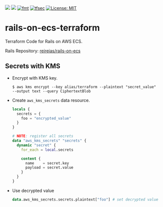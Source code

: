 ![](https://img.shields.io/static/v1?label=terraform&message=0.14.9&color=blue) ![](https://img.shields.io/static/v1?label=aws-provider&message=3.33.0&color=blue) [![fmt](https://github.com/reireias/rails-on-ecs-terraform/workflows/fmt/badge.svg)](https://github.com/reireias/rails-on-ecs-terraform/actions) [![tfsec](https://github.com/reireias/rails-on-ecs-terraform/workflows/tfsec/badge.svg)](https://github.com/reireias/rails-on-ecs-terraform/actions) [![License: MIT](https://img.shields.io/badge/License-MIT-yellow.svg)](https://opensource.org/licenses/MIT)

# rails-on-ecs-terraform
Terraform Code for Rails on AWS ECS.

Rails Repository: [reireias/rails-on-ecs](https://github.com/reireias/rails-on-ecs)

## Secrets with KMS
- Encrypt with KMS key.
  ```console
  $ aws kms encrypt --key alias/terraform --plaintext "secret_value" --output text --query CiphertextBlob
  ```

- Create `aws_kms_secrets` data resource.
  ```terraform
  locals {
    secrets = {
      foo = "encrypted_value"
    }
  }

  # NOTE: register all secrets
  data "aws_kms_secrets" "secrets" {
    dynamic "secret" {
      for_each = local.secrets

      content {
        name    = secret.key
        payload = secret.value
      }
    }
  }
  ```

- Use decrypted value
  ```terraform
  data.aws_kms_secrets.secrets.plaintext["foo"] # set decrypted value
  ```
